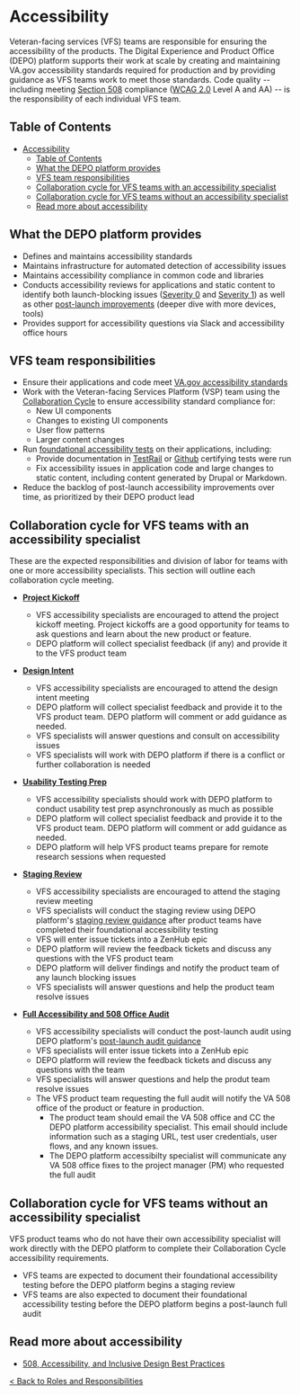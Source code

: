 # Accessibility

Veteran-facing services (VFS) teams are responsible for ensuring the accessibility of the products. The Digital Experience and Product Office (DEPO) platform supports their work at scale by creating and maintaining VA.gov accessibility standards required for production and by providing guidance as VFS teams work to meet those standards. Code quality -- including meeting [Section 508](https://www.section508.gov/) compliance ([WCAG 2.0](https://www.w3.org/TR/WCAG20/) Level A and AA) -- is the responsibility of each individual VFS team.

## Table of Contents

- [Accessibility](#accessibility)
  - [Table of Contents](#table-of-contents)
  - [What the DEPO platform provides](#what-the-depo-platform-provides)
  - [VFS team responsibilities](#vfs-team-responsibilities)
  - [Collaboration cycle for VFS teams with an accessibility specialist](#collaboration-cycle-for-vfs-teams-with-an-accessibility-specialist)
  - [Collaboration cycle for VFS teams without an accessibility specialist](#collaboration-cycle-for-vfs-teams-without-an-accessibility-specialist)
  - [Read more about accessibility](#read-more-about-accessibility)

## What the DEPO platform provides

- Defines and maintains accessibility standards
- Maintains infrastructure for automated detection of accessibility issues
- Maintains accessibility compliance in common code and libraries
- Conducts accessibility reviews for applications and static content to identify both launch-blocking issues ([Severity 0](https://github.com/department-of-veterans-affairs/va.gov-team/blob/master/platform/accessibility/guidance/defect-severity-rubric.md#508-defect-0) and [Severity 1](https://github.com/department-of-veterans-affairs/va.gov-team/blob/master/platform/accessibility/guidance/defect-severity-rubric.md#508-defect-1)) as well as other [post-launch improvements](https://github.com/department-of-veterans-affairs/va.gov-team/blob/master/platform/accessibility/guidance/defect-severity-rubric.md#post-launch-issues) (deeper dive with more devices, tools)
- Provides support for accessibility questions via Slack and accessibility office hours

## VFS team responsibilities

- Ensure their applications and code meet [VA.gov accessibility standards](https://github.com/department-of-veterans-affairs/va.gov-team/tree/master/platform/accessibility#depo-platform-accessibility-standards)
- Work with the Veteran-facing Services Platform (VSP) team using the [Collaboration Cycle](https://github.com/department-of-veterans-affairs/va.gov-team/tree/master/platform/working-with-vsp/vsp-collaboration-cycle) to ensure accessibility standard compliance for:
  - New UI components
  - Changes to existing UI components
  - User flow patterns
  - Larger content changes
- Run [foundational accessibility tests](https://github.com/department-of-veterans-affairs/va.gov-team/blob/master/platform/accessibility/guidance/staging-review-processes.md) on their applications, including:
  - Provide documentation in [TestRail](https://dsvavsp.testrail.io/index.php?/suites/view/14&group_by=cases:section_id&group_order=asc) or [Github](https://github.com/department-of-veterans-affairs/va.gov-team/blob/master/platform/accessibility/accessibility-test-cases-template.md) certifying tests were run
  - Fix accessibility issues in application code and large changes to static content, including content generated by Drupal or Markdown.
- Reduce the backlog of post-launch accessibility improvements over time, as prioritized by their DEPO product lead

## Collaboration cycle for VFS teams with an accessibility specialist

These are the expected responsibilities and division of labor for teams with one or more accessibility specialists. This section will outline each collaboration cycle meeting.

- **[Project Kickoff](https://github.com/department-of-veterans-affairs/va.gov-team/blob/master/platform/working-with-vsp/vsp-collaboration-cycle/vsp-collaboration-cycle.md#project-kickoff)**

  - VFS accessibility specialists are encouraged to attend the project kickoff meeting. Project kickoffs are a good opportunity for teams to ask questions and learn about the new product or feature.
  - DEPO platform will collect specialist feedback (if any) and provide it to the VFS product team

- **[Design Intent](https://github.com/department-of-veterans-affairs/va.gov-team/blob/master/platform/working-with-vsp/vsp-collaboration-cycle/vsp-collaboration-cycle.md#design-intent-collaboration)**

  - VFS accessibility specialists are encouraged to attend the design intent meeting
  - DEPO platform will collect specialist feedback and provide it to the VFS product team. DEPO platform will comment or add guidance as needed.
  - VFS specialists will answer questions and consult on accessibility issues
  - VFS specialists will work with DEPO platform if there is a conflict or further collaboration is needed

- **[Usability Testing Prep](https://github.com/department-of-veterans-affairs/va.gov-team/blob/master/platform/working-with-vsp/vsp-collaboration-cycle/vsp-collaboration-cycle.md#usability-testing-prep)**

  - VFS accessibility specialists should work with DEPO platform to conduct usability test prep asynchronously as much as possible
  - DEPO platform will collect specialist feedback and provide it to the VFS product team. DEPO platform will comment or add guidance as needed.
  - DEPO platform will help VFS product teams prepare for remote research sessions when requested

- **[Staging Review](https://github.com/department-of-veterans-affairs/va.gov-team/blob/master/platform/working-with-vsp/vsp-collaboration-cycle/vsp-collaboration-cycle.md#staging-review)**

  - VFS accessibility specialists are encouraged to attend the staging review meeting
  - VFS specialists will conduct the staging review using DEPO platform's [staging review guidance](https://github.com/department-of-veterans-affairs/va.gov-team/blob/master/platform/accessibility/guidance/staging-review-processes.md) after product teams have completed their foundational accessibility testing
  - VFS will enter issue tickets into a ZenHub epic
  - DEPO platform will review the feedback tickets and discuss any questions with the VFS product team
  - DEPO platform will deliver findings and notify the product team of any launch blocking issues
  - VFS specialists will answer questions and help the product team resolve issues

- **[Full Accessibility and 508 Office Audit](https://github.com/department-of-veterans-affairs/va.gov-team/blob/master/platform/working-with-vsp/vsp-collaboration-cycle/vsp-collaboration-cycle.md#full-accessibility-and-508-office-audit)**
  - VFS accessibility specialists will conduct the post-launch audit using DEPO platform's [post-launch audit guidance](https://github.com/department-of-veterans-affairs/va.gov-team/blob/master/platform/accessibility/guidance/post-launch-audit-processes.md)
  - VFS specialists will enter issue tickets into a ZenHub epic
  - DEPO platform will review the feedback tickets and discuss any questions with the team
  - VFS specialists will answer questions and help the produt team resolve issues
  - The VFS product team requesting the full audit will notify the VA 508 office of the product or feature in production.
    - The product team should email the VA 508 office and CC the DEPO platform accessibility specialist. This email should include information such as a staging URL, test user credentials, user flows, and any known issues.
    - The DEPO platform accessibilty specialist will communicate any VA 508 office fixes to the project manager (PM) who requested the full audit

## Collaboration cycle for VFS teams without an accessibility specialist

VFS product teams who do not have their own accessibility specialist will work directly with the DEPO platform to complete their Collaboration Cycle accessibility requirements.

- VFS teams are expected to document their foundational accessibility testing before the DEPO platform begins a staging review
- VFS teams are also expected to document their foundational accessibility testing before the DEPO platform begins a post-launch full audit

## Read more about accessibility

- [508, Accessibility, and Inclusive Design Best Practices](https://github.com/department-of-veterans-affairs/va.gov-team/blob/master/platform/accessibility/508-accessibility-best-practices.md#zoom-to-400)

[< Back to Roles and Responsibilities](https://github.com/department-of-veterans-affairs/va.gov-team/blob/master/platform/working-with-vsp/roles-and-responsibilities.md)
